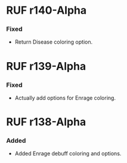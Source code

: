 # RUF r140-Alpha
### Fixed
* Return Disease coloring option.

# RUF r139-Alpha
### Fixed
* Actually add options for Enrage coloring.


# RUF r138-Alpha
### Added
* Added Enrage debuff coloring and options.
